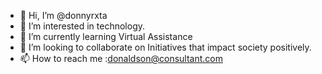 - 👋 Hi, I’m @donnyrxta
- 👀 I’m interested in technology.
- 🌱 I’m currently learning Virtual Assistance
- 💞️ I’m looking to collaborate on Initiatives that impact society positively.
- 📫 How to reach me :donaldson@consultant.com

<!---
donnyrxta/donnyrxta is a ✨ special ✨ repository because its `README.md` (this file) appears on your GitHub profile.
You can click the Preview link to take a look at your changes.
--->
